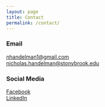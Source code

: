 ```yaml
---
layout: page
title: Contact
permalink: /contact/
---
```

### Email
<nhandelman1@gmail.com>  
<nicholas.handelman@stonybrook.edu>

### Social Media
[Facebook](https://www.facebook.com/nick.handelman)  
[LinkedIn](https://www.linkedin.com/in/nickhandelman/)

